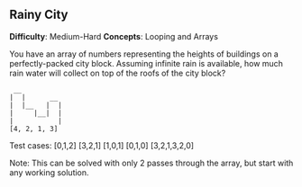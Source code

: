 ## Rainy City

**Difficulty**: Medium-Hard
**Concepts**: Looping and Arrays

You have an array of numbers representing the heights of buildings on a perfectly-packed city block.  Assuming infinite rain is available, how much rain water will collect on top of the roofs of the city block?

```
 __
|  |      __
|  |__   |  |
|     |__|  |
|           |
[4, 2, 1, 3]
```

Test cases:
[0,1,2]
[3,2,1]
[1,0,1]
[0,1,0]
[3,2,1,3,2,0]


Note: This can be solved with only 2 passes through the array, but start with any working solution.  

